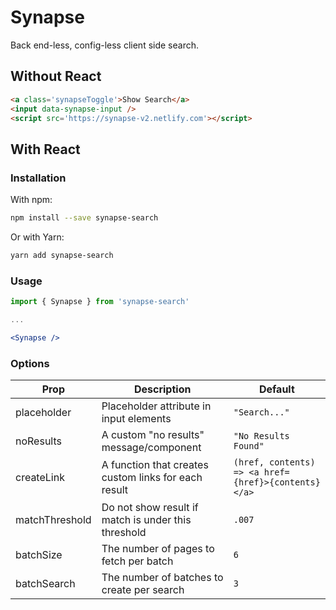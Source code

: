 # Synapse

Back end-less, config-less client side search.

## Without React

```html
<a class='synapseToggle'>Show Search</a>
<input data-synapse-input />
<script src='https://synapse-v2.netlify.com'></script>
```

## With React

### Installation

With npm:

```bash
npm install --save synapse-search
```

Or with Yarn:

```bash
yarn add synapse-search
```

### Usage

```jsx
import { Synapse } from 'synapse-search'

...

<Synapse />
```

### Options

Prop | Description | Default
--- | --- | ---
placeholder | Placeholder attribute in input elements | `"Search..."`
noResults | A custom "no results" message/component | `"No Results Found"`
createLink | A function that creates custom links for each result | `(href, contents) => <a href={href}>{contents}</a>`
matchThreshold | Do not show result if match is under this threshold | `.007`
batchSize | The number of pages to fetch per batch | `6`
batchSearch | The number of batches to create per search | `3`